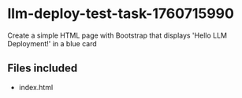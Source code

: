 # llm-deploy-test-task-1760715990

Create a simple HTML page with Bootstrap that displays 'Hello LLM Deployment!' in a blue card

## Files included

- index.html

